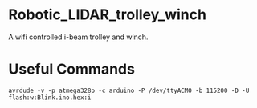 # Robotic_LIDAR_trolley_winch
A wifi controlled i-beam trolley and winch.

# Useful Commands
```
avrdude -v -p atmega328p -c arduino -P /dev/ttyACM0 -b 115200 -D -U flash:w:Blink.ino.hex:i
```